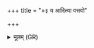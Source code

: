 +++
title = "०३ य आदित्या वसवो"

+++
<details><summary>मूलम् (GR)</summary>

य आदित्या वसवो ये च रुद्रा  
विश्वे देवा अदितिर् या च रात्री ।  
यज्ञो भगः सविता ये च देवा  
यमो ऽस्मै पुनर् असुं दधातु ॥
</details>